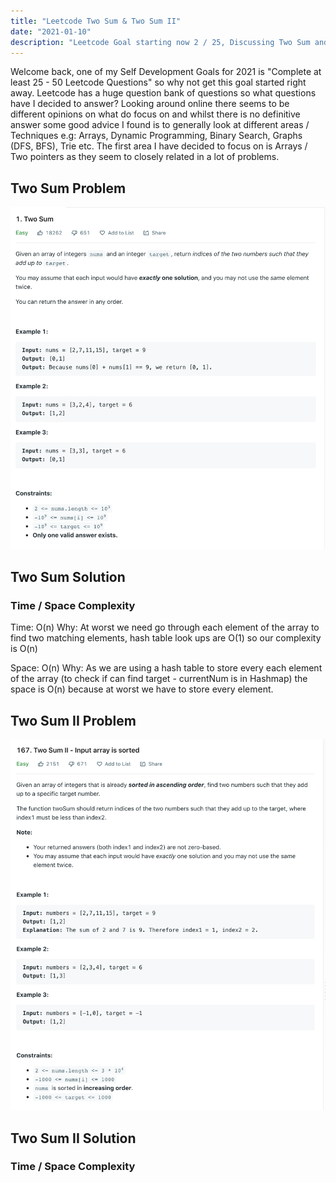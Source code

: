 ```yaml
---
title: "Leetcode Two Sum & Two Sum II"
date: "2021-01-10"
description: "Leetcode Goal starting now 2 / 25, Discussing Two Sum and Two Sum II"
---
```


Welcome back, one of my Self Development Goals for 2021 is "Complete at least 25 - 50 Leetcode Questions" so why not get this goal started right away. Leetcode has a huge question bank of questions so what questions have I decided to answer? Looking around online there seems to be different opinions on what do focus on and whilst there is no definitive answer some good advice I found is to generally look at different areas / Techniques e.g: Arrays, Dynamic Programming, Binary Search, Graphs (DFS, BFS), Trie etc. The first area I have decided to focus on is Arrays / Two pointers as they seem to closely related in a lot of problems.

## Two Sum Problem

![Two Sum Problem](./images/two-sum-problem.png)

## Two Sum Solution

### Time / Space Complexity

Time: O(n)
Why: At worst we need go through each element of the array to find two matching elements, hash table look ups are O(1) so our complexity is O(n)

Space: O(n)
Why: As we are using a hash table to store every each element of the array (to check if can find target - currentNum is in Hashmap) the space is O(n) because at worst we have to store every element.

## Two Sum II Problem

![Two Sum Problem](./images/two-sum-ii.png)

## Two Sum II Solution

### Time / Space Complexity
